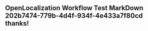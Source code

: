 <properties
ms.topic="hero-topic"
ms.test1="hero-topic"
ms.test2="test"/>

## OpenLocalization Workflow Test MarkDown 202b7474-779b-4d4f-934f-4e433a7f80cd thanks!

